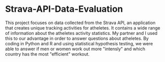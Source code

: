 # Strava-API-Data-Evaluation

This project focuses on data collected from the Strava API, an application that creates unique tracking activities for atheletes. It contains a wide range of information about the atheletes activity statistics. My partner and I used this to our advantage in order to answer questions about atheletes. By coding in Python and R and using statistical hypothesis testing, we were able to answer if men or women work out more "intensly" and which country has the most "efficient" workout. 

